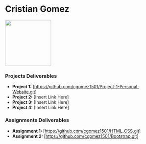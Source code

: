 # Cristian Gomez
<img src="./assets/cristian.JPG" style="width:150px;"/>

### Projects Deliverables
- **Project 1:** [https://github.com/cgomez1501/Project-1-Personal-Website.git]
- **Project 2:** [Insert Link Here]
- **Project 3:** [Insert Link Here]
- **Project 4:** [Insert Link Here]

### Assignments Deliverables
- **Assignment 1:** [https://github.com/cgomez1501/HTML_CSS.git]
- **Assignment 2:** [https://github.com/cgomez1501/Bootstrap.git]







